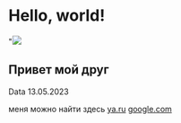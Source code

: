 # Hello, world!
"![](https://netology-code.github.io/git-homeworks/introduction/assets/logo.png)
## Привет мой друг
Data 13.05.2023

меня можно найти здесь [ya.ru][def]
[google.com][def2]

[def]: htpps:\\google.com.
[def2]: поиск